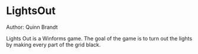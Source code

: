 # LightsOut

Author: Quinn Brandt

Lights Out is a Winforms game. The goal of the game is to turn out the lights by making every part of the grid black.

